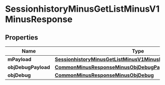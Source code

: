 
# SessionhistoryMinusGetListMinusV1MinusResponse

## Properties
Name | Type | Description | Notes
------------ | ------------- | ------------- | -------------
**mPayload** | [**SessionhistoryMinusGetListMinusV1MinusResponseMinusMPayload**](SessionhistoryMinusGetListMinusV1MinusResponseMinusMPayload.md) |  | 
**objDebugPayload** | [**CommonMinusResponseMinusObjDebugPayloadGetList**](CommonMinusResponseMinusObjDebugPayloadGetList.md) |  |  [optional]
**objDebug** | [**CommonMinusResponseMinusObjDebug**](CommonMinusResponseMinusObjDebug.md) |  |  [optional]




